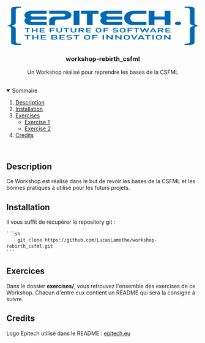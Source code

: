 <br />
<p align="center">
  <a href="https://github.com/Lucas-LAMOTHE/workshop-rebirth_csfml/">
    <img src=".github/assets/epitech-logo.png" alt="Logo Eitech" width="600" height="100">
  </a>

  <h3 align="center">workshop-rebirth_csfml</h3>

  <p align="center">
    Un Workshop réalisé pour reprendre les bases de la CSFML
  </p>
</p>

<br />
<details open="open">
  <summary>Sommaire</summary>
  <ol>
    <li>
      <a href="#description">Description</a>
    </li>
    <li>
      <a href="#installation">Installation</a>
    </li>
    <li>
      <a href="#exercises">Exercises</a>
      <ul>
        <li><a href="https://github.com/LucasLamothe/workshop-rebirth_csfml/tree/master/exercises/exercise01">Exercise 1</a></li>
        <li><a href="https://github.com/LucasLamothe/workshop-rebirth_csfml/tree/master/exercises/exercise01">Exercise 2</a></li>
      </ul>
    </li>
    <li>
      <a href="#credits">Credits</a>
    </li>
  </ol>
</details>

<br />

## Description

Ce Workshop est réalisé dans le but de revoir les bases de la CSFML et les bonnes pratiques à utilisé pour les futurs projets.

## Installation

Il vous suffit de récupérer le repository git :

    ```sh
        git clone https://github.com/LucasLamothe/workshop-rebirth_csfml.git
    ```

## Exercices

Dans le dossier **exercises/**, vous retrouvez l'ensemble des exercises de ce Workshop. Chacun d'entre eux contient un README qui sera la consigne à suivre.

## Credits

Logo Epitech utilisé dans le README : <a href="https://www.epitech.eu/">epitech.eu</a>

